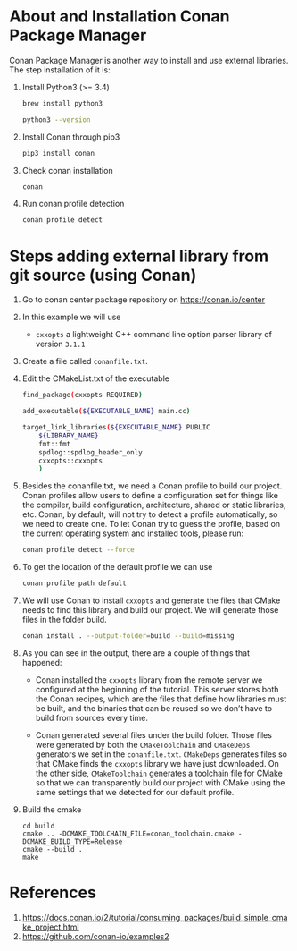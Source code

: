 # About and Installation Conan Package Manager

Conan Package Manager is another way to install and use external libraries.
The step installation of it is:
1. Install Python3 (>= 3.4)
    ```bash
    brew install python3

    python3 --version
    ```
2. Install Conan through pip3
    ```bash
    pip3 install conan
    ```

3. Check conan installation
    ```bash
    conan
    ```

4. Run conan profile detection
    ```bash
    conan profile detect
    ```

# Steps adding external library from git source (using Conan)

1. Go to conan center package repository on https://conan.io/center
2. In this example we will use 
    - <code>cxxopts</code> a lightweight C++ command line option parser library of version <code>3.1.1</code>
3. Create a file called <code>conanfile.txt</code>.
4. Edit the CMakeList.txt of the executable
    ```bash
    find_package(cxxopts REQUIRED)

    add_executable(${EXECUTABLE_NAME} main.cc)

    target_link_libraries(${EXECUTABLE_NAME} PUBLIC 
        ${LIBRARY_NAME}
        fmt::fmt
        spdlog::spdlog_header_only
        cxxopts::cxxopts
        ) 
    ```
5. Besides the conanfile.txt, we need a Conan profile to build our project. Conan profiles allow users to define a configuration set for things like the compiler, build configuration, architecture, shared or static libraries, etc. Conan, by default, will not try to detect a profile automatically, so we need to create one. To let Conan try to guess the profile, based on the current operating system and installed tools, please run:
    ```bash
    conan profile detect --force
    ```
6. To get the location of the default profile we can use
    ```bash
    conan profile path default
    ```
7. We will use Conan to install <code>cxxopts</code> and generate the files that CMake needs to find this library and build our project. We will generate those files in the folder build.
    ```bash
    conan install . --output-folder=build --build=missing
    ```

8. As you can see in the output, there are a couple of things that happened:
    - Conan installed the <code>cxxopts</code> library from the remote server we configured at the beginning of the tutorial. This server stores both the Conan recipes, which are the files that define how libraries must be built, and the binaries that can be reused so we don’t have to build from sources every time.

    - Conan generated several files under the build folder. Those files were generated by both the <code>CMakeToolchain</code> and <code>CMakeDeps</code> generators we set in the <code>conanfile.txt</code>. <code>CMakeDeps</code> generates files so that CMake finds the <code>cxxopts</code> library we have just downloaded. On the other side, <code>CMakeToolchain</code> generates a toolchain file for CMake so that we can transparently build our project with CMake using the same settings that we detected for our default profile.

9. Build the cmake
    ```
    cd build
    cmake .. -DCMAKE_TOOLCHAIN_FILE=conan_toolchain.cmake -DCMAKE_BUILD_TYPE=Release
    cmake --build .
    make
    ```

# References
1. https://docs.conan.io/2/tutorial/consuming_packages/build_simple_cmake_project.html
2. https://github.com/conan-io/examples2